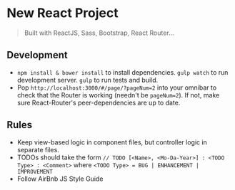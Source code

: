 # New React Project

> Built with ReactJS, Sass, Bootstrap, React Router...

## Development
* `npm install & bower install` to install dependencies. `gulp watch` to run development server. `gulp` to run tests and build.
* Pop `http://localhost:3000/#/page/?pageNum=2` into your omnibar to check that the Router is working (needn't be `pageNum=2`). If not, make sure React-Router's peer-dependencies are up to date.

## Rules

* Keep view-based logic in component files, but controller logic in separate files.
* TODOs should take the form `// TODO [<Name>, <Mo-Da-Year>] : <TODO Type> : <Comment>` where `<TODO Type> = BUG | ENHANCEMENT | IMPROVEMENT`
* Follow AirBnb JS Style Guide

